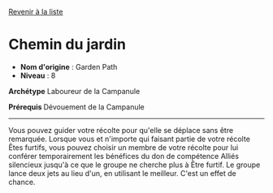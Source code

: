 [Revenir à la liste](..)

# Chemin du jardin

 * **Nom d'origine** : Garden Path
 * **Niveau** : 8


<p><strong>Archétype</strong> Laboureur de la Campanule</p>
<p><strong>Prérequis </strong>Dévouement de la Campanule</p>
<hr>
<p>Vous pouvez guider votre récolte pour qu'elle se déplace sans être remarquée. Lorsque vous et n'importe qui faisant partie de votre récolte Êtes furtifs, vous pouvez choisir un membre de votre récolte pour lui conférer temporairement les bénéfices du don de compétence Alliés silencieux jusqu'à ce que le groupe ne cherche plus à Être furtif. Le groupe lance deux jets au lieu d'un, en utilisant le meilleur. C'est un effet de chance.</p>